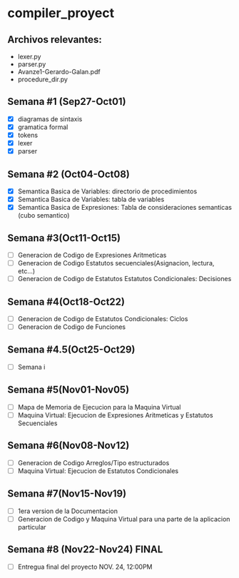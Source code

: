 # compiler_proyect

## Archivos relevantes:
- lexer.py
- parser.py
- Avanze1-Gerardo-Galan.pdf
- procedure_dir.py
## Semana #1 (Sep27-Oct01)
-[X] diagramas de sintaxis
-[X] gramatica formal
-[X] tokens
-[X] lexer
-[X] parser
## Semana #2 (Oct04-Oct08)
-[X] Semantica Basica de Variables: directorio de procedimientos
-[X] Semantica Basica de Variables: tabla de variables
-[X] Semantica Basica de Expresiones: Tabla de consideraciones semanticas (cubo semantico)

## Semana #3(Oct11-Oct15)

-[ ] Generacion de Codigo de Expresiones Aritmeticas
-[ ] Generacion de Codigo Estatutos secuenciales(Asignacion, lectura, etc...)
-[ ] Generacion de Codigo de Estatutos Estatutos Condicionales: Decisiones

## Semana #4(Oct18-Oct22)
-[ ] Generacion de Codigo de Estatutos Condicionales: Ciclos
-[ ] Generacion de Codigo de Funciones

## Semana #4.5(Oct25-Oct29)
-[ ] Semana i

## Semana #5(Nov01-Nov05)
-[ ] Mapa de Memoria de Ejecucion para la Maquina Virtual
-[ ] Maquina Virtual: Ejecucion de Expresiones Aritmeticas y Estatutos Secuenciales

## Semana #6(Nov08-Nov12)
-[ ] Generacion de Codigo Arreglos/Tipo estructurados
-[ ] Maquina Virtual: Ejecucion de Estatutos Condicionales

## Semana #7(Nov15-Nov19)
-[ ] 1era version de la Documentacion
-[ ] Generacion de Codigo y Maquina Virtual para una parte de la aplicacion particular

## Semana #8 (Nov22-Nov24) FINAL
-[ ] Entregua final del proyecto NOV. 24, 12:00PM
